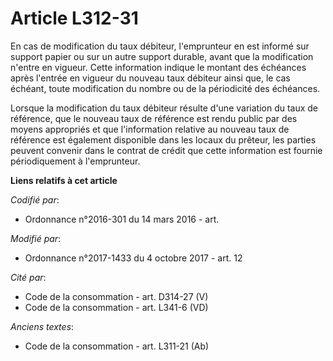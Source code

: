 # Article L312-31

En cas de modification du taux débiteur, l'emprunteur en est informé sur support papier ou sur un autre support durable,
avant que la modification n'entre en vigueur. Cette information indique le montant des échéances après l'entrée en vigueur du
nouveau taux débiteur ainsi que, le cas échéant, toute modification du nombre ou de la périodicité des échéances.

Lorsque la modification du taux débiteur résulte d'une variation du taux de référence, que le nouveau taux de référence est
rendu public par des moyens appropriés et que l'information relative au nouveau taux de référence est également disponible
dans les locaux du prêteur, les parties peuvent convenir dans le contrat de crédit que cette information est fournie
périodiquement à l'emprunteur.

**Liens relatifs à cet article**

_Codifié par_:

  - Ordonnance n°2016-301 du 14 mars 2016 - art.

_Modifié par_:

  - Ordonnance n°2017-1433 du 4 octobre 2017 - art. 12

_Cité par_:

  - Code de la consommation - art. D314-27 (V)
  - Code de la consommation - art. L341-6 (VD)

_Anciens textes_:

  - Code de la consommation - art. L311-21 (Ab)
